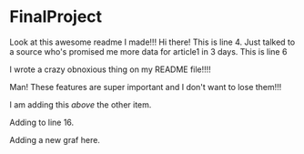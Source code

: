 # FinalProject

Look at this awesome readme I made!!!
Hi there! This is line 4.
Just talked to a source who's promised me more data for article1 in 3 days.
This is line 6


I wrote a crazy obnoxious thing on my README file!!!!

Man! These features are super important and I don't want to lose them!!!


I am adding this *above* the other item.

Adding to line 16.

Adding a new graf here.

